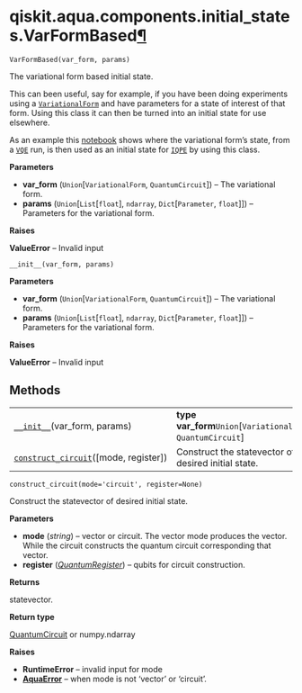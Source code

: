 <span id="qiskit-aqua-components-initial-states-varformbased" />

# qiskit.aqua.components.initial\_states.VarFormBased[¶](#qiskit-aqua-components-initial-states-varformbased "Permalink to this headline")

<span id="undefined" />

`VarFormBased(var_form, params)`

The variational form based initial state.

This can been useful, say for example, if you have been doing experiments using a [`VariationalForm`](qiskit.aqua.components.variational_forms.VariationalForm#qiskit.aqua.components.variational_forms.VariationalForm "qiskit.aqua.components.variational_forms.VariationalForm") and have parameters for a state of interest of that form. Using this class it can then be turned into an initial state for use elsewhere.

As an example this [notebook](https://github.com/Qiskit/qiskit-community-tutorials/blob/master/aqua/vqe2iqpe.ipynb) shows where the variational form’s state, from a [`VQE`](qiskit.aqua.algorithms.VQE#qiskit.aqua.algorithms.VQE "qiskit.aqua.algorithms.VQE") run, is then used as an initial state for [`IQPE`](qiskit.aqua.algorithms.IQPE#qiskit.aqua.algorithms.IQPE "qiskit.aqua.algorithms.IQPE") by using this class.

**Parameters**

*   **var\_form** (`Union`\[`VariationalForm`, `QuantumCircuit`]) – The variational form.
*   **params** (`Union`\[`List`\[`float`], `ndarray`, `Dict`\[`Parameter`, `float`]]) – Parameters for the variational form.

**Raises**

**ValueError** – Invalid input

<span id="undefined" />

`__init__(var_form, params)`

**Parameters**

*   **var\_form** (`Union`\[`VariationalForm`, `QuantumCircuit`]) – The variational form.
*   **params** (`Union`\[`List`\[`float`], `ndarray`, `Dict`\[`Parameter`, `float`]]) – Parameters for the variational form.

**Raises**

**ValueError** – Invalid input

## Methods

|                                                                                                                                                                                        |                                                                 |
| -------------------------------------------------------------------------------------------------------------------------------------------------------------------------------------- | --------------------------------------------------------------- |
| [`__init__`](#qiskit.aqua.components.initial_states.VarFormBased.__init__ "qiskit.aqua.components.initial_states.VarFormBased.__init__")(var\_form, params)                            | **type var\_form**`Union`\[`VariationalForm`, `QuantumCircuit`] |
| [`construct_circuit`](#qiskit.aqua.components.initial_states.VarFormBased.construct_circuit "qiskit.aqua.components.initial_states.VarFormBased.construct_circuit")(\[mode, register]) | Construct the statevector of desired initial state.             |

<span id="undefined" />

`construct_circuit(mode='circuit', register=None)`

Construct the statevector of desired initial state.

**Parameters**

*   **mode** (*string*) – vector or circuit. The vector mode produces the vector. While the circuit constructs the quantum circuit corresponding that vector.
*   **register** ([*QuantumRegister*](qiskit.circuit.QuantumRegister#qiskit.circuit.QuantumRegister "qiskit.circuit.QuantumRegister")) – qubits for circuit construction.

**Returns**

statevector.

**Return type**

[QuantumCircuit](qiskit.circuit.QuantumCircuit#qiskit.circuit.QuantumCircuit "qiskit.circuit.QuantumCircuit") or numpy.ndarray

**Raises**

*   **RuntimeError** – invalid input for mode
*   [**AquaError**](qiskit.aqua.AquaError#qiskit.aqua.AquaError "qiskit.aqua.AquaError") – when mode is not ‘vector’ or ‘circuit’.
